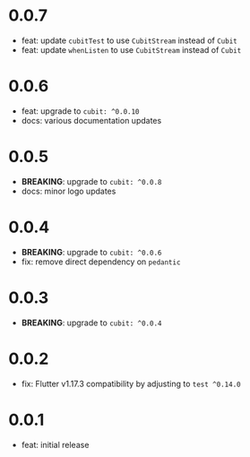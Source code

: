 # 0.0.7

- feat: update `cubitTest` to use `CubitStream` instead of `Cubit`
- feat: update `whenListen` to use `CubitStream` instead of `Cubit`

# 0.0.6

- feat: upgrade to `cubit: ^0.0.10`
- docs: various documentation updates

# 0.0.5

- **BREAKING**: upgrade to `cubit: ^0.0.8`
- docs: minor logo updates

# 0.0.4

- **BREAKING**: upgrade to `cubit: ^0.0.6`
- fix: remove direct dependency on `pedantic`

# 0.0.3

- **BREAKING**: upgrade to `cubit: ^0.0.4`

# 0.0.2

- fix: Flutter v1.17.3 compatibility by adjusting to `test ^0.14.0`

# 0.0.1

- feat: initial release
